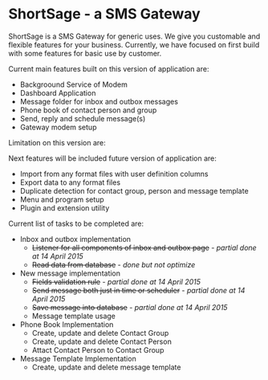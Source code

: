 # ShortSage - a SMS Gateway
ShortSage is a SMS Gateway for generic uses. We give you customable and flexible features for your business.
Currently, we have focused on first build with some features for basic use by customer.

Current main features built on this version of application are:
- Backgroound Service of Modem
- Dashboard Application
- Message folder for inbox and outbox messages
- Phone book of contact person and group
- Send, reply and schedule message(s)
- Gateway modem setup

Limitation on this version are:


Next features will be included future version of application are:
- Import from any format files with user definition columns
- Export data to any format files
- Duplicate detection for contact group, person and message template
- Menu and program setup
- Plugin and extension utility

Current list of tasks to be completed are:
- Inbox and outbox implementation 
   * <del>Listener for all components of inbox and outbox page</del> - <em>partial done at 14 April 2015</em>
   * <del>Read data from database</del> - <em>done but not optimize</em>
- New message implementation
   * <del>Fields validation rule</del> - <em>partial done at 14 April 2015</em>
   * <del>Send message both just in time or scheduler</del> - <em>partial done at 14 April 2015</em>
   * <del>Save message into database</del> - <em>partial done at 14 April 2015</em>
   * Message template usage
- Phone Book Implementation
   * Create, update and delete Contact Group
   * Create, update and delete Contact Person
   * Attact Contact Person to Contact Group
- Message Template Implementation
   * Create, update and delete message template
